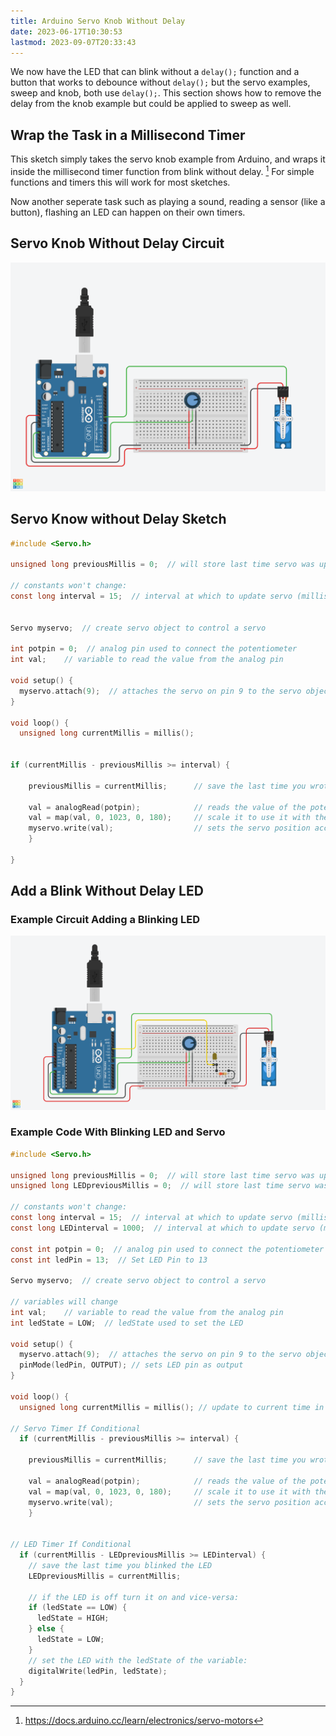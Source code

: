 ```yaml
---
title: Arduino Servo Knob Without Delay
date: 2023-06-17T10:30:53
lastmod: 2023-09-07T20:33:43
---
```


We now have the LED that can blink without a `delay();` function and a button that works to debounce without `delay();` but the servo examples, sweep and knob, both use `delay();`. This section shows how to remove the delay from the knob example but could be applied to sweep as well.

## Wrap the Task in a Millisecond Timer

This sketch simply takes the servo knob example from Arduino, and wraps it inside the millisecond timer function from blink without delay. [^1] For simple functions and timers this will work for most sketches.

Now another seperate task such as playing a sound, reading a sensor (like a button), flashing an LED can happen on their own timers.

## Servo Knob Without Delay Circuit

[![Servo Know without Delay Circuit](attachments/2023-servo-knob-without-delay.png)](attachments/2023-servo-knob-without-delay.png)

## Servo Know without Delay Sketch

```C
#include <Servo.h>

unsigned long previousMillis = 0;  // will store last time servo was updated

// constants won't change:
const long interval = 15;  // interval at which to update servo (milliseconds)


Servo myservo;  // create servo object to control a servo

int potpin = 0;  // analog pin used to connect the potentiometer
int val;    // variable to read the value from the analog pin

void setup() {
  myservo.attach(9);  // attaches the servo on pin 9 to the servo object
}

void loop() {
  unsigned long currentMillis = millis();


if (currentMillis - previousMillis >= interval) {

    previousMillis = currentMillis;      // save the last time you wrote to the servo

    val = analogRead(potpin);            // reads the value of the potentiometer (value between 0 and 1023)
    val = map(val, 0, 1023, 0, 180);     // scale it to use it with the servo (value between 0 and 180)
    myservo.write(val);                  // sets the servo position according to the scaled value
    }

}
```

## Add a Blink Without Delay LED

### Example Circuit Adding a Blinking LED

[![Servo Knob and Blink without Delay Circuit](./attachments/2023-servo-knob-and-blink-without-delay.png)](./attachments/2023-servo-knob-and-blink-without-delay.png)

### Example Code With Blinking LED and Servo

```C
#include <Servo.h>

unsigned long previousMillis = 0;  // will store last time servo was updated
unsigned long LEDpreviousMillis = 0;  // will store last time servo was updated

// constants won't change:
const long interval = 15;  // interval at which to update servo (milliseconds)
const long LEDinterval = 1000;  // interval at which to update servo (milliseconds)

const int potpin = 0;  // analog pin used to connect the potentiometer
const int ledPin = 13;  // Set LED Pin to 13

Servo myservo;  // create servo object to control a servo

// variables will change
int val;    // variable to read the value from the analog pin
int ledState = LOW;  // ledState used to set the LED

void setup() {
  myservo.attach(9);  // attaches the servo on pin 9 to the servo object
  pinMode(ledPin, OUTPUT); // sets LED pin as output
}

void loop() {
  unsigned long currentMillis = millis(); // update to current time in milliseconds

// Servo Timer If Conditional
  if (currentMillis - previousMillis >= interval) {

    previousMillis = currentMillis;      // save the last time you wrote to the servo

    val = analogRead(potpin);            // reads the value of the potentiometer (value between 0 and 1023)
    val = map(val, 0, 1023, 0, 180);     // scale it to use it with the servo (value between 0 and 180)
    myservo.write(val);                  // sets the servo position according to the scaled value
    }


// LED Timer If Conditional
  if (currentMillis - LEDpreviousMillis >= LEDinterval) {
    // save the last time you blinked the LED
    LEDpreviousMillis = currentMillis;

    // if the LED is off turn it on and vice-versa:
    if (ledState == LOW) {
      ledState = HIGH;
    } else {
      ledState = LOW;
    }
    // set the LED with the ledState of the variable:
    digitalWrite(ledPin, ledState);
  }
}
```

[^1]: https://docs.arduino.cc/learn/electronics/servo-motors
